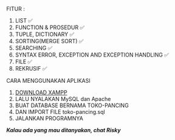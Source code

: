 
 FITUR :
 
1. LIST ✅
2. FUNCTION & PROSEDUR ✅
3. TUPLE, DICTIONARY ✅
4. SORTING(MERGE SORT) ✅
5. SEARCHING ✅
6. SYNTAX ERROR, EXCEPTION AND EXCEPTION HANDLING ✅
7. FILE ✅
8. REKRUSIF ✅




CARA MENGGUNAKAN APLIKASI
1. [DOWNLOAD XAMPP](https://www.apachefriends.org/index.html)
2. LALU NYALAKAN MySQL dan Apache
3. BUAT DATABASE BERNAMA TOKO-PANCING
4. DAN IMPORT FILE toko-pancing.sql 
5. JALANKAN PROGRAMNYA












***Kalau ada yang mau ditanyakan, chat Risky***


